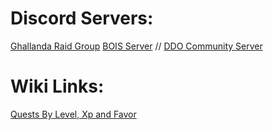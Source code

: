 # Discord Servers: 
[Ghallanda Raid Group](https://discord.gg/6GWFaPQwx2)
[BOIS Server](https://discord.gg/bois) //
[DDO Community Server](https://discord.gg/ddo)


# Wiki Links:
[Quests By Level, Xp and Favor](https://ddowiki.com/page/Quests_by_level_and_XP)
